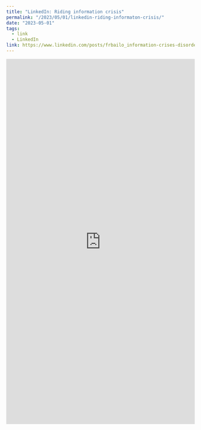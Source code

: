 ```yaml
---
title: "LinkedIn: Riding information crisis"
permalink: "/2023/05/01/linkedin-riding-informaton-crisis/"
date: "2023-05-01"
tags:
  - link
  - LinkedIn
link: https://www.linkedin.com/posts/frbailo_information-crises-disorders-activity-7058625538600419328-Ri3m
---
```


<iframe src="https://www.linkedin.com/embed/feed/update/urn:li:ugcPost:7058625062773420032" height="977" width="504" frameborder="0" allowfullscreen="" title="Embedded post"></iframe>
